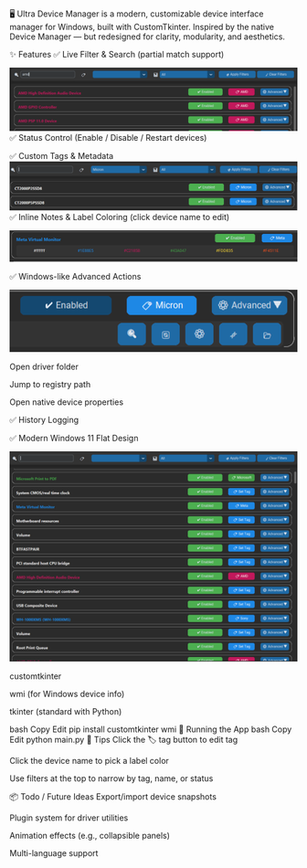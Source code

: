 🖥️ Ultra Device Manager
is a modern, customizable device interface manager for Windows, built with CustomTkinter.
Inspired by the native Device Manager — but redesigned for clarity, modularity, and aesthetics.


✨ Features
✅ Live Filter & Search (partial match support)

![alt text]({3032164C-7A7C-4D69-B23B-F1C85105AA8A}.png)
✅ Status Control (Enable / Disable / Restart devices)


✅ Custom Tags & Metadata
![alt text]({3ED24A82-50B7-4398-99C5-C794D213B369}.png)
✅ Inline Notes & Label Coloring (click device name to edit)

![alt text]({1AB1AA93-72A5-4D57-87F8-646095D13463}.png)

✅ Windows-like Advanced Actions

![alt text]({E51298E5-F690-4832-8CA8-C98A1B28E73E}.png)

Open driver folder

Jump to registry path

Open native device properties

✅ History Logging

✅ Modern Windows 11 Flat Design

![alt text]({FCB22EE1-ACBB-427E-9501-48E446321B77}.png)

customtkinter

wmi (for Windows device info)

tkinter (standard with Python)

bash
Copy
Edit
pip install customtkinter wmi
🚀 Running the App
bash
Copy
Edit
python main.py
🧠 Tips
Click the 🏷 tag button to edit tag

Click the device name to pick a label color

Use filters at the top to narrow by tag, name, or status

📦 Todo / Future Ideas
Export/import device snapshots

Plugin system for driver utilities

Animation effects (e.g., collapsible panels)

Multi-language support
